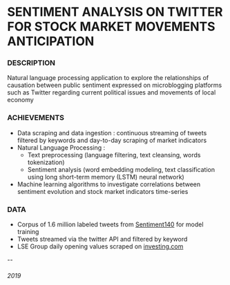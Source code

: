 # SENTIMENT ANALYSIS ON TWITTER FOR STOCK MARKET MOVEMENTS ANTICIPATION



### DESCRIPTION

Natural language processing application to explore the relationships of causation between public sentiment expressed on microblogging platforms such as Twitter regarding current political issues and movements of local economy

### ACHIEVEMENTS

* Data scraping and data ingestion : continuous streaming of tweets filtered by keywords and day-to-day scraping of market indicators
* Natural Language Processing : 
	- Text preprocessing (language filtering, text cleansing, words tokenization)
	- Sentiment analysis (word embedding modeling, text classification using long short-term memory (LSTM) neural network)
* Machine learning algorithms to investigate correlations between sentiment evolution and stock market indicators time-series

### DATA

* Corpus of 1.6 million labeled tweets from [Sentiment140](http://help.sentiment140.com/for-students) for model training
* Tweets streamed via the twitter API and filtered by keyword
* LSE Group daily opening values scraped on [investing.com](https://in.investing.com/equities/london-stock-exchange-historical-data)

--

###### 2019